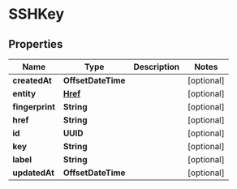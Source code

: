 

# SSHKey


## Properties

| Name | Type | Description | Notes |
|------------ | ------------- | ------------- | -------------|
|**createdAt** | **OffsetDateTime** |  |  [optional] |
|**entity** | [**Href**](Href.md) |  |  [optional] |
|**fingerprint** | **String** |  |  [optional] |
|**href** | **String** |  |  [optional] |
|**id** | **UUID** |  |  [optional] |
|**key** | **String** |  |  [optional] |
|**label** | **String** |  |  [optional] |
|**updatedAt** | **OffsetDateTime** |  |  [optional] |



